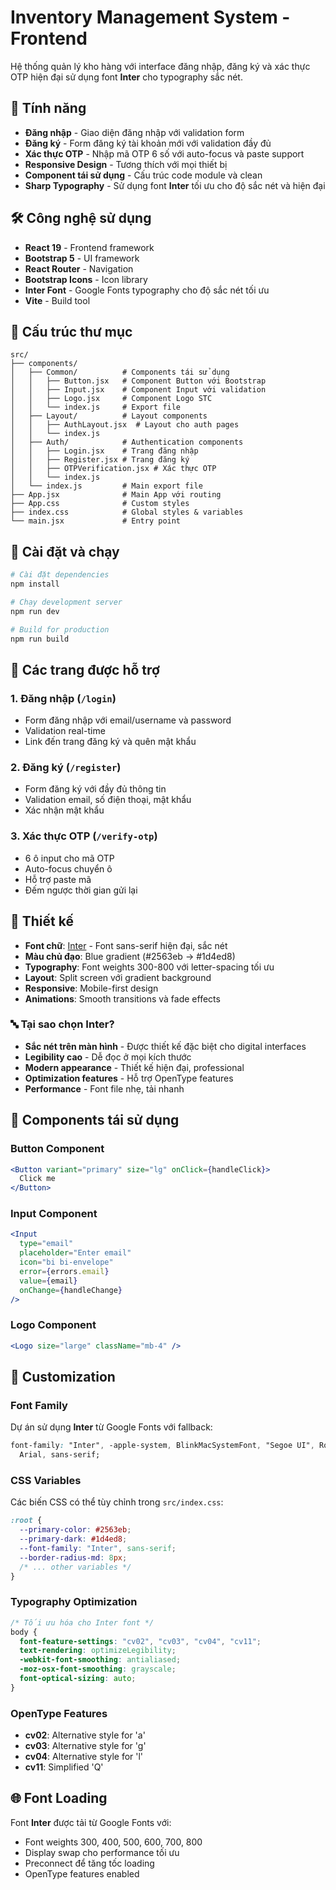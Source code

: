 # Inventory Management System - Frontend

Hệ thống quản lý kho hàng với interface đăng nhập, đăng ký và xác thực OTP hiện đại sử dụng font **Inter** cho typography sắc nét.

## 🌟 Tính năng

- **Đăng nhập** - Giao diện đăng nhập với validation form
- **Đăng ký** - Form đăng ký tài khoản mới với validation đầy đủ
- **Xác thực OTP** - Nhập mã OTP 6 số với auto-focus và paste support
- **Responsive Design** - Tương thích với mọi thiết bị
- **Component tái sử dụng** - Cấu trúc code module và clean
- **Sharp Typography** - Sử dụng font **Inter** tối ưu cho độ sắc nét và hiện đại

## 🛠️ Công nghệ sử dụng

- **React 19** - Frontend framework
- **Bootstrap 5** - UI framework
- **React Router** - Navigation
- **Bootstrap Icons** - Icon library
- **Inter Font** - Google Fonts typography cho độ sắc nét tối ưu
- **Vite** - Build tool

## 📁 Cấu trúc thư mục

```
src/
├── components/
│   ├── Common/          # Components tái sử dụng
│   │   ├── Button.jsx   # Component Button với Bootstrap
│   │   ├── Input.jsx    # Component Input với validation
│   │   ├── Logo.jsx     # Component Logo STC
│   │   └── index.js     # Export file
│   ├── Layout/          # Layout components
│   │   ├── AuthLayout.jsx  # Layout cho auth pages
│   │   └── index.js
│   ├── Auth/            # Authentication components
│   │   ├── Login.jsx    # Trang đăng nhập
│   │   ├── Register.jsx # Trang đăng ký
│   │   ├── OTPVerification.jsx # Xác thực OTP
│   │   └── index.js
│   └── index.js         # Main export file
├── App.jsx              # Main App với routing
├── App.css              # Custom styles
├── index.css            # Global styles & variables
└── main.jsx             # Entry point
```

## 🚀 Cài đặt và chạy

```bash
# Cài đặt dependencies
npm install

# Chạy development server
npm run dev

# Build for production
npm run build
```

## 📱 Các trang được hỗ trợ

### 1. Đăng nhập (`/login`)

- Form đăng nhập với email/username và password
- Validation real-time
- Link đến trang đăng ký và quên mật khẩu

### 2. Đăng ký (`/register`)

- Form đăng ký với đầy đủ thông tin
- Validation email, số điện thoại, mật khẩu
- Xác nhận mật khẩu

### 3. Xác thực OTP (`/verify-otp`)

- 6 ô input cho mã OTP
- Auto-focus chuyển ô
- Hỗ trợ paste mã
- Đếm ngược thời gian gửi lại

## 🎨 Thiết kế

- **Font chữ**: [Inter](https://fonts.google.com/specimen/Inter) - Font sans-serif hiện đại, sắc nét
- **Màu chủ đạo**: Blue gradient (#2563eb → #1d4ed8)
- **Typography**: Font weights 300-800 với letter-spacing tối ưu
- **Layout**: Split screen với gradient background
- **Responsive**: Mobile-first design
- **Animations**: Smooth transitions và fade effects

### 🔤 **Tại sao chọn Inter?**

- **Sắc nét trên màn hình** - Được thiết kế đặc biệt cho digital interfaces
- **Legibility cao** - Dễ đọc ở mọi kích thước
- **Modern appearance** - Thiết kế hiện đại, professional
- **Optimization features** - Hỗ trợ OpenType features
- **Performance** - Font file nhẹ, tải nhanh

## 🔧 Components tái sử dụng

### Button Component

```jsx
<Button variant="primary" size="lg" onClick={handleClick}>
  Click me
</Button>
```

### Input Component

```jsx
<Input
  type="email"
  placeholder="Enter email"
  icon="bi bi-envelope"
  error={errors.email}
  value={email}
  onChange={handleChange}
/>
```

### Logo Component

```jsx
<Logo size="large" className="mb-4" />
```

## 📝 Customization

### Font Family

Dự án sử dụng **Inter** từ Google Fonts với fallback:

```css
font-family: "Inter", -apple-system, BlinkMacSystemFont, "Segoe UI", Roboto, "Helvetica Neue",
  Arial, sans-serif;
```

### CSS Variables

Các biến CSS có thể tùy chỉnh trong `src/index.css`:

```css
:root {
  --primary-color: #2563eb;
  --primary-dark: #1d4ed8;
  --font-family: "Inter", sans-serif;
  --border-radius-md: 8px;
  /* ... other variables */
}
```

### Typography Optimization

```css
/* Tối ưu hóa cho Inter font */
body {
  font-feature-settings: "cv02", "cv03", "cv04", "cv11";
  text-rendering: optimizeLegibility;
  -webkit-font-smoothing: antialiased;
  -moz-osx-font-smoothing: grayscale;
  font-optical-sizing: auto;
}
```

### OpenType Features

- **cv02**: Alternative style for 'a'
- **cv03**: Alternative style for 'g'
- **cv04**: Alternative style for 'l'
- **cv11**: Simplified 'Q'

## 🌐 Font Loading

Font **Inter** được tải từ Google Fonts với:

- Font weights 300, 400, 500, 600, 700, 800
- Display swap cho performance tối ưu
- Preconnect để tăng tốc loading
- OpenType features enabled
